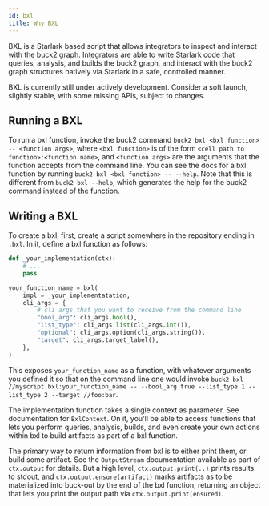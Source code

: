 ```yaml
---
id: bxl
title: Why BXL
---
```


BXL is a Starlark based script that allows integrators to inspect and interact with the buck2 graph.
Integrators are able to write Starlark code that queries, analysis, and builds the buck2 graph, and
interact with the buck2 graph structures natively via Starlark in a safe, controlled manner.

BXL is currently still under actively development.
Consider a soft launch, slightly stable, with some missing APIs, subject to changes.

## Running a BXL
To run a bxl function, invoke the buck2 command `buck2 bxl <bxl function> -- <function args>`, where `<bxl function>`
is of the form `<cell path to function>:<function name>`, and `<function args>` are the arguments that the function
accepts from the command line.
You can see the docs for a bxl function by running `buck2 bxl <bxl function> -- --help`. Note that this is different
from `buck2 bxl --help`, which generates the help for the buck2 command instead of the function.


## Writing a BXL
To create a bxl, first, create a script somewhere in the repository ending in `.bxl`.
In it, define a bxl function as follows:

```python
def _your_implementation(ctx):
    # ...
    pass

your_function_name = bxl(
    impl = _your_implementatation,
    cli_args = {
        # cli args that you want to receive from the command line
        "bool_arg": cli_args.bool(),
        "list_type": cli_args.list(cli_args.int()),
        "optional": cli_args.option(cli_args.string()),
        "target": cli_args.target_label(),
    },
)
```

This exposes `your_function_name` as a function, with whatever arguments you defined it so that on the command line
one would invoke `buck2 bxl //myscript.bxl:your_function_name -- --bool_arg true --list_type 1 --list_type 2 --target //foo:bar`.

The implementation function takes a single context as parameter. See documentation for `BxlContext`.
On it, you'll be able to access functions that lets you perform queries, analysis, builds, and even create your own
actions within bxl to build artifacts as part of a bxl function.

The primary way to return information from bxl is to either print them, or build some artifact. See the `OutputStream`
documentation available as part of `ctx.output` for details. But a high level, `ctx.output.print(..)` prints results
to stdout, and `ctx.output.ensure(artifact)` marks artifacts as to be materialized into buck-out by the end of the bxl
function, returning an object that lets you print the output path via `ctx.output.print(ensured)`.
